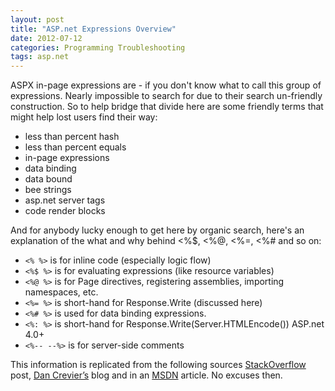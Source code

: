 ```yaml
---
layout: post
title: "ASP.net Expressions Overview"
date: 2012-07-12
categories: Programming Troubleshooting
tags: asp.net
---
```


ASPX in-page expressions are - if you don't know what to call this group of expressions. Nearly impossible to search for due to their search un-friendly construction. So to help bridge that divide here are some friendly terms that might help lost users find their way:

* less than percent hash
* less than percent equals
* in-page expressions
* data binding
* data bound
* bee strings
* asp.net server tags
* code render blocks

And for anybody lucky enough to get here by organic search, here's an explanation of the what and why behind <%$, <%@, <%=, <%# and so on:

* `<% %>` is for inline code (especially logic flow)
* `<%$ %>` is for evaluating expressions (like resource variables)
* `<%@ %>` is for Page directives, registering assemblies, importing namespaces, etc.
* `<%= %>` is short-hand for Response.Write (discussed here)
* `<%# %>` is used for data binding expressions.
* `<%: %>` is short-hand for Response.Write(Server.HTMLEncode()) ASP.net 4.0+
* `<%-- --%>` is for server-side comments

This information is replicated from the following sources [StackOverflow][stackoverflow] post, [Dan Crevier’s][dancre] blog and in an [MSDN][d5bd1tad] article. No excuses then.

[stackoverflow]: http://stackoverflow.com/questions/957284/whats-the-deal
[dancre]: http://blogs.msdn.com/b/dancre/archive/2007/02/13/the-difference-between-lt-and-lt-in-asp-net.aspx
[d5bd1tad]: http://msdn.microsoft.com/en-us/library/d5bd1tad.aspx